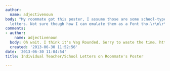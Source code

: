 ```yaml
---
author:
  name: adjectivenoun
body: "My roommate got this poster, I assume those are some school-type-teacher-bought
  letters. Not sure though how I can emulate them as a Font tho.\r\n\r\nThanks"
comments:
- author:
    name: adjectivenoun
  body: Oh wait. I think it's Vag Rounded. Sorry to waste the time. http://www.myfonts.com/fonts/adobe/vag-rounded/
  created: '2013-06-30 11:52:56'
date: '2013-06-30 11:04:54'
title: Individual Teacher/School Letters on Roommate's Poster

---
```

